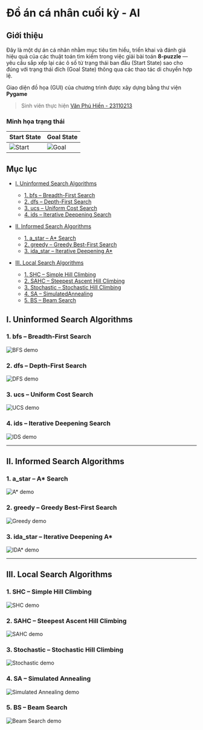 # Đồ án cá nhân cuối kỳ - AI

## Giới thiệu

Đây là một dự án cá nhân nhằm mục tiêu tìm hiểu, triển khai và đánh giá hiệu quả của các thuật toán tìm kiếm trong việc giải bài toán **8-puzzle** — yêu cầu sắp xếp lại các ô số từ trạng thái ban đầu (Start State) sao cho đúng với trạng thái đích (Goal State) thông qua các thao tác di chuyển hợp lệ.

Giao diện đồ họa (GUI) của chương trình được xây dựng bằng thư viện **Pygame**

> Sinh viên thực hiện [Văn Phú Hiền - 23110213](#)

### Minh họa trạng thái

| Start State | Goal State |
|--------------------|---------------------|
| ![Start](assets/start_state.png) | ![Goal](assets/goal_state.png) |

## Mục lục

- [I. Uninformed Search Algorithms](#i-uninformed-search-algorithms)  
  - [1. bfs – Breadth-First Search](#1-bfs--breadth-first-search)  
  - [2. dfs – Depth-First Search](#2-dfs--depth-first-search)  
  - [3. ucs – Uniform Cost Search](#3-ucs--uniform-cost-search)  
  - [4. ids – Iterative Deepening Search](#4-ids--iterative-deepening-search)  

- [II. Informed Search Algorithms](#ii-informed-search-algorithms)  
  - [1. a_star – A* Search](#1-a_star--a-search)  
  - [2. greedy – Greedy Best-First Search](#2-greedy--greedy-best-first-search)  
  - [3. ida_star – Iterative Deepening A*](#3-ida_star--iterative-deepening-a)  

- [III. Local Search Algorithms](#iii-local-search-algorithms)  
  - [1. SHC – Simple Hill Climbing](#1-shc--simple-hill-climbing)  
  - [2. SAHC – Steepest Ascent Hill Climbing](#2-sahc--steepest-ascent-hill-climbing)  
  - [3. Stochastic – Stochastic Hill Climbing](#3-stochastichc--stochastic-hill-climbing)  
  - [4. SA – SimulatedAnnealing](#4-simann--simulatedannealing)  
  - [5. BS – Beam Search](#5-beamsearch--beam-search)

## I. Uninformed Search Algorithms

### 1. bfs – Breadth-First Search
![BFS demo](gifs/bfs.gif)

### 2. dfs – Depth-First Search
![DFS demo](gifs/dfs.gif)

### 3. ucs – Uniform Cost Search
![UCS demo](gifs/ucs.gif)

### 4. ids – Iterative Deepening Search
![IDS demo](gifs/ids.gif)

---

## II. Informed Search Algorithms

### 1. a_star – A* Search
![A* demo](gifs/a_star.gif)

### 2. greedy – Greedy Best-First Search
![Greedy demo](gifs/greedy.gif)

### 3. ida_star – Iterative Deepening A*
![IDA* demo](gifs/ida_star.gif)

---

## III. Local Search Algorithms

### 1. SHC – Simple Hill Climbing
![SHC demo](gifs/shc.gif)

### 2. SAHC – Steepest Ascent Hill Climbing
![SAHC demo](gifs/sahc.gif)

### 3. Stochastic – Stochastic Hill Climbing
![Stochastic demo](gifs/stochastichc.gif)

### 4. SA – Simulated Annealing
![Simulated Annealing demo](gifs/simann.gif)

### 5. BS – Beam Search
![Beam Search demo](gifs/beamsearch.gif)

